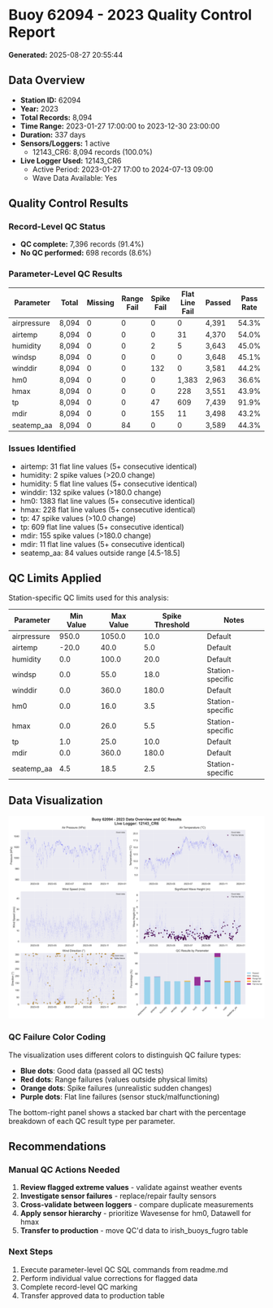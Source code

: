 # Buoy 62094 - 2023 Quality Control Report

**Generated:** 2025-08-27 20:55:44

## Data Overview

- **Station ID:** 62094
- **Year:** 2023
- **Total Records:** 8,094
- **Time Range:** 2023-01-27 17:00:00 to 2023-12-30 23:00:00
- **Duration:** 337 days
- **Sensors/Loggers:** 1 active
  - 12143_CR6: 8,094 records (100.0%)
- **Live Logger Used:** 12143_CR6
  - Active Period: 2023-01-27 17:00 to 2024-07-13 09:00
  - Wave Data Available: Yes

## Quality Control Results

### Record-Level QC Status

- **QC complete:** 7,396 records (91.4%)
- **No QC performed:** 698 records (8.6%)

### Parameter-Level QC Results

| Parameter | Total | Missing | Range Fail | Spike Fail | Flat Line Fail | Passed | Pass Rate |
|-----------|--------|---------|------------|------------|----------------|--------|-----------|
| airpressure | 8,094 | 0 | 0 | 0 | 0 | 4,391 | 54.3% |
| airtemp | 8,094 | 0 | 0 | 0 | 31 | 4,370 | 54.0% |
| humidity | 8,094 | 0 | 0 | 2 | 5 | 3,643 | 45.0% |
| windsp | 8,094 | 0 | 0 | 0 | 0 | 3,648 | 45.1% |
| winddir | 8,094 | 0 | 0 | 132 | 0 | 3,581 | 44.2% |
| hm0 | 8,094 | 0 | 0 | 0 | 1,383 | 2,963 | 36.6% |
| hmax | 8,094 | 0 | 0 | 0 | 228 | 3,551 | 43.9% |
| tp | 8,094 | 0 | 0 | 47 | 609 | 7,439 | 91.9% |
| mdir | 8,094 | 0 | 0 | 155 | 11 | 3,498 | 43.2% |
| seatemp_aa | 8,094 | 0 | 84 | 0 | 0 | 3,589 | 44.3% |

### Issues Identified

- airtemp: 31 flat line values (5+ consecutive identical)
- humidity: 2 spike values (>20.0 change)
- humidity: 5 flat line values (5+ consecutive identical)
- winddir: 132 spike values (>180.0 change)
- hm0: 1383 flat line values (5+ consecutive identical)
- hmax: 228 flat line values (5+ consecutive identical)
- tp: 47 spike values (>10.0 change)
- tp: 609 flat line values (5+ consecutive identical)
- mdir: 155 spike values (>180.0 change)
- mdir: 11 flat line values (5+ consecutive identical)
- seatemp_aa: 84 values outside range [4.5-18.5]

## QC Limits Applied

Station-specific QC limits used for this analysis:

| Parameter | Min Value | Max Value | Spike Threshold | Notes |
|-----------|-----------|-----------|-----------------|-------|
| airpressure | 950.0 | 1050.0 | 10.0 | Default |
| airtemp | -20.0 | 40.0 | 5.0 | Default |
| humidity | 0.0 | 100.0 | 20.0 | Default |
| windsp | 0.0 | 55.0 | 18.0 | Station-specific |
| winddir | 0.0 | 360.0 | 180.0 | Default |
| hm0 | 0.0 | 16.0 | 3.5 | Station-specific |
| hmax | 0.0 | 26.0 | 5.5 | Station-specific |
| tp | 1.0 | 25.0 | 10.0 | Default |
| mdir | 0.0 | 360.0 | 180.0 | Default |
| seatemp_aa | 4.5 | 18.5 | 2.5 | Station-specific |

## Data Visualization

![QC Overview](buoy_62094_2023_qc_overview.png)

### QC Failure Color Coding

The visualization uses different colors to distinguish QC failure types:

- **Blue dots**: Good data (passed all QC tests)
- **Red dots**: Range failures (values outside physical limits)
- **Orange dots**: Spike failures (unrealistic sudden changes)
- **Purple dots**: Flat line failures (sensor stuck/malfunctioning)

The bottom-right panel shows a stacked bar chart with the percentage breakdown of each QC result type per parameter.

## Recommendations

### Manual QC Actions Needed

1. **Review flagged extreme values** - validate against weather events
2. **Investigate sensor failures** - replace/repair faulty sensors
3. **Cross-validate between loggers** - compare duplicate measurements
4. **Apply sensor hierarchy** - prioritize Wavesense for hm0, Datawell for hmax
5. **Transfer to production** - move QC'd data to irish_buoys_fugro table

### Next Steps

1. Execute parameter-level QC SQL commands from readme.md
2. Perform individual value corrections for flagged data
3. Complete record-level QC marking
4. Transfer approved data to production table
